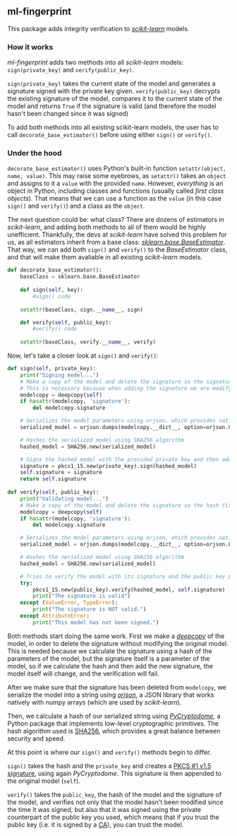 ## ml-fingerprint

This package adds integrity verification to [_scikit-learn_](scikit-learn.org) models.

### How it works

_ml-fingerprint_ adds two methods into all _scikit-learn_ models: `sign(private_key)` and `verify(public_key)`.

`sign(private_key)` takes the current state of the model and generates a signature signed with the private key given.
`verify(public_key)` decrypts the existing signature of the model, compares it to the current state of the model and returns `True` if the signature is valid (and therefore the model hasn't been changed since it was signed)

To add both methods into all existing scikit-learn models, the user has to call `decorate_base_estimator()` before using either `sign()` or `verify()`.

### Under the hood

`decorate_base_estimator()` uses Python's built-in function `setattr(object, name, value)`. This may raise some eyebrows, as `setattr()` takes an `object` and assigns to it a `value` with the provided `name`. However, _everything_ is an object in Python, including classes and functions (usually called _first class objects_). That means that we can use a function as the `value` (in this case `sign()` and `verify()`) and a class as the `object`.

The next question could be: what class? There are dozens of estimators in _scikit-learn_, and adding both methods to all of them would be highly unefficient. Thankfully, the devs at _scikit-learn_ have solved this problem for us, as all estimators inherit from a base class: [_sklearn.base.BaseEstimator_](https://scikit-learn.org/stable/modules/generated/sklearn.base.BaseEstimator.html). That way, we can add both `sign()` and `verify()` to the _BaseEstimator_ class, and that will make them avaliable in all existing _scikit-learn_ models.


```python
def decorate_base_estimator():
    baseClass = sklearn.base.BaseEstimator
    
    def sign(self, key):
        #sign() code
        
    setattr(baseClass, sign.__name__, sign)

    def verify(self, public_key):
        #verify() code
        
    setattr(baseClass, verify.__name__, verify)
```

Now, let's take a closer look at `sign()` and `verify()`:

```python
def sign(self, private_key):
    print("Signing model...")
    # Make a copy of the model and delete the signature so the signature doesn't affect the hash.
    # This is necessary because when adding the signature we are modifying the model, so the hash done when verifying won't be the same as the one used to sign the model.
    modelcopy = deepcopy(self)
    if hasattr(modelcopy, 'signature'):
        del modelcopy.signature

    # Serializes the model parameters using orjson, which provides native numpy compatibility
    serialized_model = orjson.dumps(modelcopy.__dict__, option=orjson.OPT_SERIALIZE_NUMPY)

    # Hashes the serialized model using SHA256 algorithm
    hashed_model = SHA256.new(serialized_model)

    # Signs the hashed model with the provided private key and then adds the signature to the model object
    signature = pkcs1_15.new(private_key).sign(hashed_model)
    self.signature = signature
    return self.signature
    
def verify(self, public_key):
    print("Validating model...")
    # Make a copy of the model and delete the signature so the hash fits the one generated in sign()
    modelcopy = deepcopy(self)
    if hasattr(modelcopy, 'signature'):
        del modelcopy.signature

    # Serializes the model parameters using orjson, which provides native numpy compatibility
    serialized_model = orjson.dumps(modelcopy.__dict__, option=orjson.OPT_SERIALIZE_NUMPY)

    # Hashes the serialized model using SHA256 algorithm
    hashed_model = SHA256.new(serialized_model)

    # Tries to verify the model with its signature and the public key provided.
    try:
        pkcs1_15.new(public_key).verify(hashed_model, self.signature)
        print("The signature is valid")
    except (ValueError, TypeError):
        print("The signature is NOT valid.")
    except AttributeError:
        print("This model has not been signed.")
```

Both methods start doing the same work. First we make a [_deepcopy_](https://docs.python.org/3/library/copy.html) of the model, in order to delete the signature without modifying the original model. This is needed because we calculate the signature using a hash of the parameters of the model, but the signature itself is a parameter of the model, so if we calculate the hash and then add the new signature, the model itself will change, and the verification will fail.

After we make sure that the signature has been deleted from `modelcopy`, we serialize the model into a string using [_orjson_](https://github.com/ijl/orjson), a JSON library that works natively with numpy arrays (which are used by _scikit-learn_).

Then, we calculate a hash of our serialized string using [_PyCryptodome_](https://pypi.org/project/pycryptodome/), a Python package that implements low-level cryptographic primitives. The hash algorithm used is [SHA256](https://en.wikipedia.org/wiki/SHA-2), which provides a great balance between security and speed.

At this point is where our `sign()` and `verify()` methods begin to differ.

`sign()` takes the hash and the `private_key` and creates a [PKCS #1 v1.5 signature](https://tools.ietf.org/html/rfc2313), using again _PyCryptodome_. This signature is then appended to the original model (`self`). 

`verify()` takes the `public_key`, the hash of the model and the signature of the model, and verifies not only that the model hasn't been modified since the time it was signed, but also that it was signed using the private counterpart of the public key you used, which means that if you trust the public key (i.e. it is signed by a [CA](https://en.wikipedia.org/wiki/Certificate_authority)), you can trust the model.
